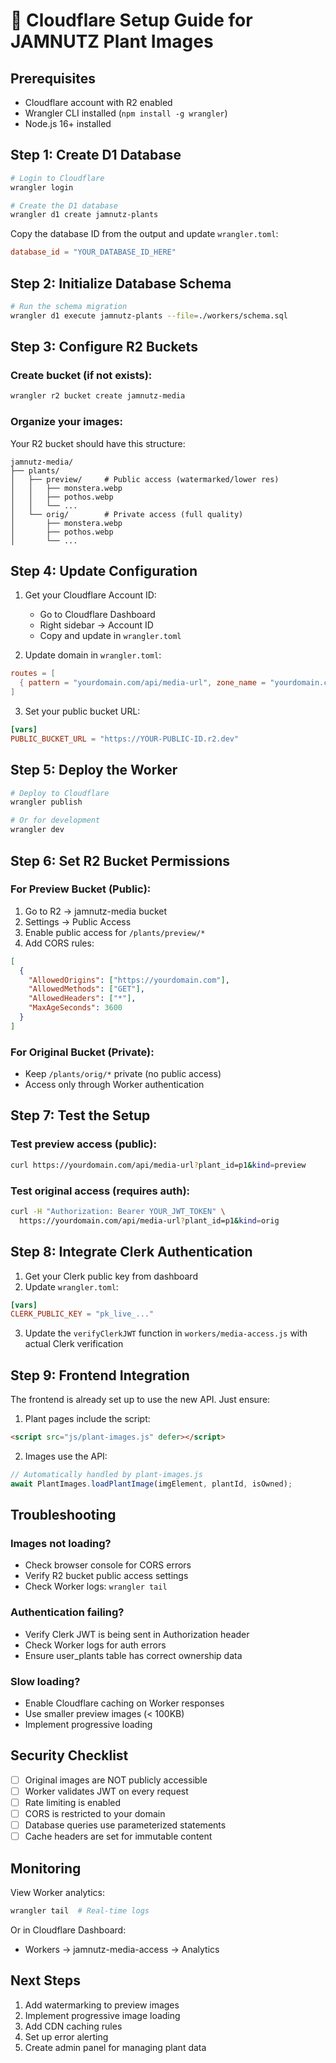 # 🚀 Cloudflare Setup Guide for JAMNUTZ Plant Images

## Prerequisites
- Cloudflare account with R2 enabled
- Wrangler CLI installed (`npm install -g wrangler`)
- Node.js 16+ installed

## Step 1: Create D1 Database

```bash
# Login to Cloudflare
wrangler login

# Create the D1 database
wrangler d1 create jamnutz-plants
```

Copy the database ID from the output and update `wrangler.toml`:
```toml
database_id = "YOUR_DATABASE_ID_HERE"
```

## Step 2: Initialize Database Schema

```bash
# Run the schema migration
wrangler d1 execute jamnutz-plants --file=./workers/schema.sql
```

## Step 3: Configure R2 Buckets

### Create bucket (if not exists):
```bash
wrangler r2 bucket create jamnutz-media
```

### Organize your images:
Your R2 bucket should have this structure:
```
jamnutz-media/
├── plants/
│   ├── preview/     # Public access (watermarked/lower res)
│   │   ├── monstera.webp
│   │   ├── pothos.webp
│   │   └── ...
│   └── orig/        # Private access (full quality)
│       ├── monstera.webp
│       ├── pothos.webp
│       └── ...
```

## Step 4: Update Configuration

1. Get your Cloudflare Account ID:
   - Go to Cloudflare Dashboard
   - Right sidebar → Account ID
   - Copy and update in `wrangler.toml`

2. Update domain in `wrangler.toml`:
```toml
routes = [
  { pattern = "yourdomain.com/api/media-url", zone_name = "yourdomain.com" }
]
```

3. Set your public bucket URL:
```toml
[vars]
PUBLIC_BUCKET_URL = "https://YOUR-PUBLIC-ID.r2.dev"
```

## Step 5: Deploy the Worker

```bash
# Deploy to Cloudflare
wrangler publish

# Or for development
wrangler dev
```

## Step 6: Set R2 Bucket Permissions

### For Preview Bucket (Public):
1. Go to R2 → jamnutz-media bucket
2. Settings → Public Access
3. Enable public access for `/plants/preview/*`
4. Add CORS rules:
```json
[
  {
    "AllowedOrigins": ["https://yourdomain.com"],
    "AllowedMethods": ["GET"],
    "AllowedHeaders": ["*"],
    "MaxAgeSeconds": 3600
  }
]
```

### For Original Bucket (Private):
- Keep `/plants/orig/*` private (no public access)
- Access only through Worker authentication

## Step 7: Test the Setup

### Test preview access (public):
```bash
curl https://yourdomain.com/api/media-url?plant_id=p1&kind=preview
```

### Test original access (requires auth):
```bash
curl -H "Authorization: Bearer YOUR_JWT_TOKEN" \
  https://yourdomain.com/api/media-url?plant_id=p1&kind=orig
```

## Step 8: Integrate Clerk Authentication

1. Get your Clerk public key from dashboard
2. Update `wrangler.toml`:
```toml
[vars]
CLERK_PUBLIC_KEY = "pk_live_..."
```

3. Update the `verifyClerkJWT` function in `workers/media-access.js` with actual Clerk verification

## Step 9: Frontend Integration

The frontend is already set up to use the new API. Just ensure:

1. Plant pages include the script:
```html
<script src="js/plant-images.js" defer></script>
```

2. Images use the API:
```javascript
// Automatically handled by plant-images.js
await PlantImages.loadPlantImage(imgElement, plantId, isOwned);
```

## Troubleshooting

### Images not loading?
- Check browser console for CORS errors
- Verify R2 bucket public access settings
- Check Worker logs: `wrangler tail`

### Authentication failing?
- Verify Clerk JWT is being sent in Authorization header
- Check Worker logs for auth errors
- Ensure user_plants table has correct ownership data

### Slow loading?
- Enable Cloudflare caching on Worker responses
- Use smaller preview images (< 100KB)
- Implement progressive loading

## Security Checklist

- [ ] Original images are NOT publicly accessible
- [ ] Worker validates JWT on every request
- [ ] Rate limiting is enabled
- [ ] CORS is restricted to your domain
- [ ] Database queries use parameterized statements
- [ ] Cache headers are set for immutable content

## Monitoring

View Worker analytics:
```bash
wrangler tail  # Real-time logs
```

Or in Cloudflare Dashboard:
- Workers → jamnutz-media-access → Analytics

## Next Steps

1. Add watermarking to preview images
2. Implement progressive image loading
3. Add CDN caching rules
4. Set up error alerting
5. Create admin panel for managing plant data
